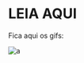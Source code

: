 # LEIA AQUI


Fica aqui os gifs:


![a](https://github.com/arturcgs/masters/blob/main/simulacao_biomolecula/data/sitio_ativo_md.gif?raw=true)
